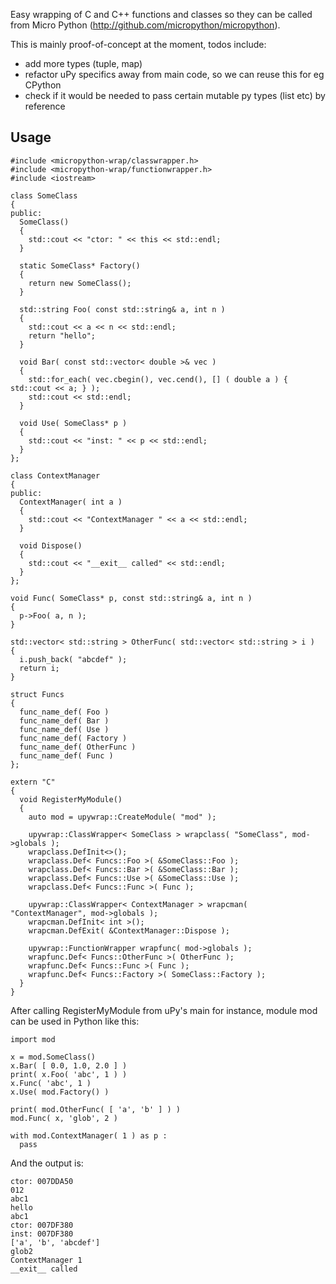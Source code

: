 Easy wrapping of C and C++ functions and classes so they can be called from
Micro Python (http://github.com/micropython/micropython).

This is mainly proof-of-concept at the moment, todos include:
- add more types (tuple, map)
- refactor uPy specifics away from main code, so we can reuse this for eg CPython
- check if it would be needed to pass certain mutable py types (list etc) by reference

Usage
-----

    #include <micropython-wrap/classwrapper.h>
    #include <micropython-wrap/functionwrapper.h>
    #include <iostream>

    class SomeClass
    {
    public:
      SomeClass()
      {
        std::cout << "ctor: " << this << std::endl;
      }

      static SomeClass* Factory()
      {
        return new SomeClass();
      }

      std::string Foo( const std::string& a, int n )
      {
        std::cout << a << n << std::endl;
        return "hello";
      }

      void Bar( const std::vector< double >& vec )
      {
        std::for_each( vec.cbegin(), vec.cend(), [] ( double a ) { std::cout << a; } );
        std::cout << std::endl;
      }

      void Use( SomeClass* p )
      {
        std::cout << "inst: " << p << std::endl;
      }
    };

    class ContextManager
    {
    public:
      ContextManager( int a )
      {
        std::cout << "ContextManager " << a << std::endl;
      }

      void Dispose()
      {
        std::cout << "__exit__ called" << std::endl;
      }
    };

    void Func( SomeClass* p, const std::string& a, int n )
    {
      p->Foo( a, n );
    }

    std::vector< std::string > OtherFunc( std::vector< std::string > i )
    {
      i.push_back( "abcdef" );
      return i;
    }

    struct Funcs
    {
      func_name_def( Foo )
      func_name_def( Bar )
      func_name_def( Use )
      func_name_def( Factory )
      func_name_def( OtherFunc )
      func_name_def( Func )
    };

    extern "C"
    {
      void RegisterMyModule()
      {
        auto mod = upywrap::CreateModule( "mod" );

        upywrap::ClassWrapper< SomeClass > wrapclass( "SomeClass", mod->globals );
        wrapclass.DefInit<>();
        wrapclass.Def< Funcs::Foo >( &SomeClass::Foo );
        wrapclass.Def< Funcs::Bar >( &SomeClass::Bar );
        wrapclass.Def< Funcs::Use >( &SomeClass::Use );
        wrapclass.Def< Funcs::Func >( Func );

        upywrap::ClassWrapper< ContextManager > wrapcman( "ContextManager", mod->globals );
        wrapcman.DefInit< int >();
        wrapcman.DefExit( &ContextManager::Dispose );

        upywrap::FunctionWrapper wrapfunc( mod->globals );
        wrapfunc.Def< Funcs::OtherFunc >( OtherFunc );
        wrapfunc.Def< Funcs::Func >( Func );
        wrapfunc.Def< Funcs::Factory >( SomeClass::Factory );
      }
    }

After calling RegisterMyModule from uPy's main for instance,
module mod can be used in Python like this:

    import mod

    x = mod.SomeClass()
    x.Bar( [ 0.0, 1.0, 2.0 ] )
    print( x.Foo( 'abc', 1 ) )
    x.Func( 'abc', 1 )
    x.Use( mod.Factory() )

    print( mod.OtherFunc( [ 'a', 'b' ] ) )
    mod.Func( x, 'glob', 2 )

    with mod.ContextManager( 1 ) as p :
      pass

And the output is:

    ctor: 007DDA50
    012
    abc1
    hello
    abc1
    ctor: 007DF380
    inst: 007DF380
    ['a', 'b', 'abcdef']
    glob2
    ContextManager 1
    __exit__ called
